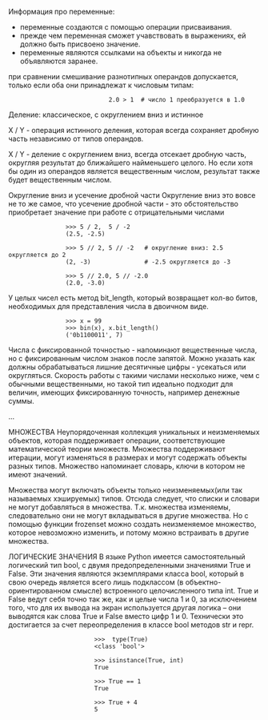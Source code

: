 Информация про переменные:
 - переменные создаются с помощью операции присваивания.
 - прежде чем переменная сможет учавствовать в выражениях, ей должно быть присвоено значение.
 - переменные являются ссылками на объекты и никогда не объявляются заранее.

при сравнении смешивание разнотипных операндов допускается, только если оба они принадлежат
к числовым типам:

                                2.0 > 1  # число 1 преобразуется в 1.0

Деление: классическое, с округлением вниз и истинное

X / Y  -  операция истинного деления, которая всегда сохраняет дробную часть независимо от типов операндов.

X / Y  -  деление с округлением вниз, всегда отсекает дробную часть, округляя результат до ближайшего
найменьшего целого. Но если хотя бы один из операндов является вещественным числом, результат также будет
вещественным числом.

Округление вниз и усечение дробной части
Округление вниз это вовсе не то же самое, что усечение дробной части - это обстоятельство приобретает значение
при работе с отрицательными числами

                    >>> 5 / 2,  5 / -2
                    (2.5, -2.5)

                    >>> 5 // 2, 5 // -2   # округление вниз: 2.5 округляется до 2
                    (2, -3)               # -2.5 округляется до -3

                    >>> 5 // 2.0, 5 // -2.0
                    (2.0, -3.0)

У целых чисел есть метод bit_length, который возвращает кол-во битов, необходимых для представления числа в 
двоичном виде. 

                    >>> x = 99
                    >>> bin(x), x.bit_length()
                    ('0b1100011', 7)

Числа с фиксированной точностью - напоминают вещественные числа, но с фиксированным числом знаков после запятой.
Можно указать как должны обрабатываться лишние десятичные цифры - усекаться или округляться. Скорость работы с
такими числами несколько ниже, чем с обычными вещественными, но такой тип идеально подходит для величин,
имеющих фиксированную точность, например денежные суммы.

...

МНОЖЕСТВА
Неупорядоченная коллекция уникальных и неизменяемых объектов, которая поддерживает операции, соответствующие
математической теории множеств. Множества поддерживают итерации, могут изменяться в размерах и могут содержать
объекты разных типов. Множество напоминает словарь, ключи в котором не имеют значений.

Множества могут включать объекты только неизменяемых(или так называемых хэшируемых) типов. Отсюда следует, что
списки и словари не могут добавляться в множества. Т.к. множества изменяемы, следовательно они не могут
вкладываться в другие множества. Но с помощью функции frozenset можно создать неизменяемое множество, которое
невозможно изменить, и потому можно встраивать в другие множества.


ЛОГИЧЕСКИЕ ЗНАЧЕНИЯ
В языке Python имеется самостоятельный логический тип bool, с двумя предопределенными значениями True и False. Эти значения являются экземплярами класса bool, который в свою очередь является всего лишь подклассом (в объектно-ориентированном смысле) встроенного целочисленного типа int. True и False ведут себя точно так же, как и целые числа 1 и 0, за исключением того, что для их вывода на экран используется другая логика – они выводятся как слова True и False вместо цифр 1 и 0. Технически это достигается за счет переопределения в классе bool методов str и repr.

                            >>>  type(True)
                            <class 'bool'>

                            >>> isinstance(True, int)
                            True

                            >>> True == 1
                            True

                            >>> True + 4
                            5

